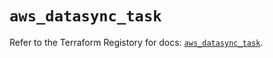 # `aws_datasync_task`

Refer to the Terraform Registory for docs: [`aws_datasync_task`](https://registry.terraform.io/providers/hashicorp/aws/5.12.0/docs/resources/datasync_task).
